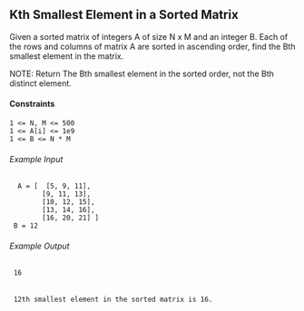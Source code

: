 ##  Kth Smallest Element in a Sorted Matrix
Given a sorted matrix of integers A of size N x M and an integer B. Each of the rows and columns of matrix A are sorted in ascending order, find the Bth smallest element in the matrix.

NOTE: Return The Bth smallest element in the sorted order, not the Bth distinct element.


#### Constraints
```
1 <= N, M <= 500
1 <= A[i] <= 1e9
1 <= B <= N * M
```

###### Example Input
```
  A = [  [5, 9, 11],
        [9, 11, 13],
        [10, 12, 15],
        [13, 14, 16],
        [16, 20, 21] ]
 B = 12
```

###### Example Output
```
 16
```

######
```
 12th smallest element in the sorted matrix is 16.
```
